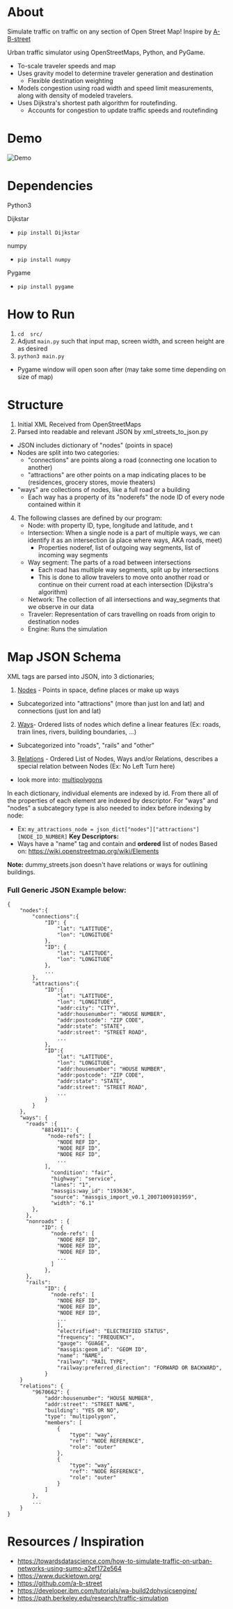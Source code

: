 # About
Simulate traffic on traffic on any section of Open Street Map! Inspire by [A-B-street](https://github.com/a-b-street)


Urban traffic simulator using OpenStreetMaps, Python, and PyGame.
- To-scale traveler speeds and map
- Uses gravity model to determine traveler generation and destination
    - Flexible destination weighting
- Models congestion using road width and speed limit measurements, along with density of modeled travelers.
- Uses Dijkstra's shortest path algorithm for routefinding.
   - Accounts for congestion to update traffic speeds and routefinding



# Demo 

![Demo](gifs/traffic-sim-cropped.gif)


# Dependencies

Python3

Dijkstar
- ```pip install Dijkstar```

numpy
- ```pip install numpy```

Pygame
- ```pip install pygame```

# How to Run

1. ``` cd  src/ ```
2. Adjust ```main.py``` such that input map, screen width, and screen height are as desired
3. ```python3 main.py```
  - Pygame window will open soon after (may take some time depending on size of map)

# Structure
1. Initial XML Received from OpenStreetMaps
2. Parsed into readable and relevant JSON by xml_streets_to_json.py
 - JSON includes dictionary of "nodes" (points in space)
 - Nodes are split into two categories:
    - "connections" are points along a road (connecting one location to another)
    - "attractions" are other points on a map indicating places to be (residences, grocery stores, movie theaters)
 - "ways" are collections of nodes, like a full road or a building
    - Each way has a property of its "noderefs" the node ID of every node contained within it
4. The following classes are defined by our program:
   - Node: with property ID, type, longitude and latitude, and t
   - Intersection: When a single node is a part of multiple ways, we can identify it as an intersection (a place where ways, AKA roads, meet)
       - Properties noderef, list of outgoing way segments, list of incoming way segments
   - Way segment: The parts of a road between intersections
       - Each road has multiple way segments, split up by intersections
       - This is done to allow travelers to move onto another road or continue on their current road at each intersection (Dijkstra's algorithm)
   - Network: The collection of all intersections and way_segments that we observe in our data
   - Traveler: Representation of cars travelling on roads from origin to destination nodes
   - Engine: Runs the simulation

# Map JSON Schema
XML tags are parsed into JSON, into 3 dictionaries;
1. [Nodes](https://wiki.openstreetmap.org/wiki/Node) - Points in space, define places or make up ways
  - Subcategorized into "attractions" (more than just lon and lat) and connections (just lon and lat)
2. [Ways](https://wiki.openstreetmap.org/wiki/Way)- Ordered lists of nodes which define a linear features (Ex: roads, train lines, rivers, building boundaries, ...) 
  - Subcategorized into "roads", "rails" and "other"
3. [Relations](https://wiki.openstreetmap.org/wiki/Relation) - Ordered List of Nodes, Ways and/or Relations, describes a special relation between Nodes (Ex: No Left Turn here) 
  - look more into: [multipolygons](https://wiki.openstreetmap.org/wiki/Relation:multipolygon)

In each dictionary, individual elements are indexed by id. From there all of the properties of each element are indexed by descriptor. For "ways" and "nodes" a subcategory type is also needed to index before indexing by node:
  - Ex:  ```my_attractions_node = json_dict["nodes"]["attractions"][NODE_ID_NUMBER]```
**Key Descriptors:**
- Ways have a "name" tag and contain and **ordered** list of nodes
Based on: https://wiki.openstreetmap.org/wiki/Elements

**Note:** dummy_streets.json doesn't have relations or ways for outlining buildings.

### Full Generic JSON Example below:
``` 
{
    "nodes":{
        "connections":{
            "ID": {
                "lat": "LATITUDE",
                "lon": "LONGITUDE"
            },
            "ID": {
                "lat": "LATITUDE",
                "lon": "LONGITUDE"
            },
            ...
        },
        "attractions":{
            "ID":{
                "lat": "LATITUDE",
                "lon": "LONGITUDE",
                "addr:city": "CITY",
                "addr:housenumber": "HOUSE NUMBER",
                "addr:postcode": "ZIP CODE",
                "addr:state": "STATE",
                "addr:street": "STREET ROAD",
                ...
            },
            "ID":{
                "lat": "LATITUDE",
                "lon": "LONGITUDE",
                "addr:housenumber": "HOUSE NUMBER",
                "addr:postcode": "ZIP CODE",
                "addr:state": "STATE",
                "addr:street": "STREET ROAD",
                ...
            }
        }
    },
    "ways": {
      "roads" :{
           "8814911": {
             "node-refs": [
                "NODE REF ID",
                "NODE REF ID",
                "NODE REF ID",
                ...
            ],
              "condition": "fair",
              "highway": "service",
              "lanes": "1",
              "massgis:way_id": "193636",
              "source": "massgis_import_v0.1_20071009101959",
              "width": "6.1"
        },
      },
      "nonroads" : {
           "ID": {
              "node-refs": [
                "NODE REF ID",
                "NODE REF ID",
                "NODE REF ID",
                ...
              ]
            },
      },
      "rails":  
            "ID": {
              "node-refs": [
                "NODE REF ID",
                "NODE REF ID",
                "NODE REF ID",
                ...
                ],
                "electrified": "ELECTRIFIED STATUS",
                "frequency": "FREQUENCY",
                "gauge": "GUAGE",
                "massgis:geom_id": "GEOM ID",
                "name": "NAME",
                "railway": "RAIL TYPE",
                "railway:preferred_direction": "FORWARD OR BACKWARD",
            }
    }
    "relations": {
        "9670662": {
            "addr:housenumber": "HOUSE NUMBER",
            "addr:street": "STREET NAME",
            "building": "YES OR NO",
            "type": "multipolygon",
            "members": [
                {
                    "type": "way",
                    "ref": "NODE REFERENCE",
                    "role": "outer"
                },
                {
                    "type": "way",
                    "ref": "NODE REFERENCE",
                    "role": "outer"
                }
            ]
        },
        ...
    }
}
```

# Resources / Inspiration
- https://towardsdatascience.com/how-to-simulate-traffic-on-urban-networks-using-sumo-a2ef172e564
- https://www.duckietown.org/
- https://github.com/a-b-street
- https://developer.ibm.com/tutorials/wa-build2dphysicsengine/
- https://path.berkeley.edu/research/traffic-simulation
